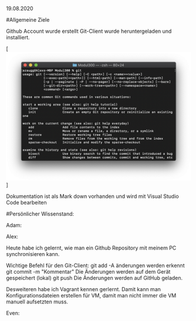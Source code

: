 19.08.2020

#Allgemeine Ziele 

Github Account wurde erstellt
Git-Client wurde heruntergeladen und installiert.

[![Foo](img/git_installed.png)]

Dokumentation ist als Mark down vorhanden und wird mit Visual Studio Code bearbeiten

#Persönlicher Wissenstand:

Adam:


Alex:

Heute habe ich gelernt, wie man ein Github Repository mit meinem PC synchronisieren kann.

Wichtige Befehl für den Git-Client:
git add -A änderungen werden erkennt
git commit -m "Kommentar" Die Änderungen werden auf dem Gerät gespeichert (lokal)
git push Die Änderungen werden auf GitHub geladen.

Desweiteren habe ich Vagrant kennen gerlernt. Damit kann man Konfigurationsdateien erstellen für VM, damit man nicht immer die VM manuell aufsetzten muss.


 
Even: